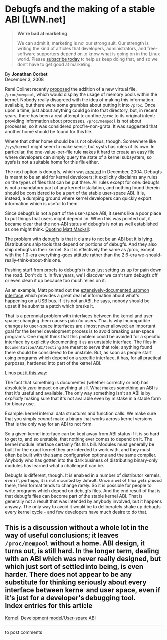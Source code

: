 # Debugfs and the making of a stable ABI [LWN.net]

> **We're bad at marketing**
> 
> We can admit it, marketing is not our strong suit. Our strength is writing the kind of articles that developers, administrators, and free-software supporters depend on to know what is going on in the Linux world. Please [subscribe today](/Promo/nsn-bad/subscribe) to help us keep doing that, and so we don’t have to get good at marketing. 

By **Jonathan Corbet**  
December 3, 2008 

Remi Colinet recently [proposed](/Articles/309299/) the addition of a new virtual file, `/proc/mempool`, which would display the usage of memory pools within the kernel. Nobody really disagreed with the idea of making this information available, but there were some grumbles about putting it into `/proc`. Once upon a time, just about anything could go into that directory, but, in recent years, there has been a real attempt to confine `/proc` to its original intent: providing information about processes. `/proc/mempool` is not about processes, so it was considered procfile-non-grata. It was suggested that another home should be found for this file. 

Where that other home should be is not obvious, though. Somewhere like `/sys/kernel` might seem to make sense, but sysfs has rules of its own. In particular, the one-value-per-file rule makes it hard to create an easy file where developers can simply query the state of a kernel subsystem, so sysfs is not a suitable home for this file either. 

The next option is debugfs, which was [created](http://lwn.net/Articles/115405/) in December, 2004. Debugfs is meant to be an aid for kernel developers; it explicitly disclaims any rules on the types of files that can be put there. All rules except for one: debugfs is not a mandatory part of any kernel installation, and nothing found therein should be considered to be a part of the stable user-space ABI. It is, instead, a dumping ground where kernel developers can quickly export information which is useful to them. 

Since debugfs is not a part of the user-space ABI, it seems like a poor place to put things that users might depend on. When this was pointed out, it became clear that the non-ABI status of debugfs is not as well established as one might think. [Quoting Matt Mackall](/Articles/309301/): 

The problem with debugfs is that it claims to not be an ABI but it is lying. Distributions ship tools that depend on portions of debugfs. And they also ship debugfs in their kernel. So it is effectively the same as /proc, except with the 1.0-era everything-goes attitude rather than the 2.6-era we-should-really-think-about-this one. 

Pushing stuff from procfs to debugfs is thus just setting us up for pain down the road. Don't do it. In five years, we'll discover we can't turn debugfs off or even clean it up because too much relies on it. 

As an example, Matt pointed out the [extensively-documented usbmon interface](/Articles/309302/) which provides a great deal of information about what's happening on a USB bus. If it is not an ABI, he says, nobody should be upset if he submits a patch which breaks it. 

That is a perennial problem with interfaces between the kernel and user space; changing them causes pain for users. That is why incompatible changes to user-space interfaces are almost never allowed; an important goal for the kernel development process is to avoid breaking user-space programs. One might think that this problem could be avoided for a specific interface by explicitly documenting it as an unstable interface. The files in `Documentation/ABI/testing` are meant to serve that role; anything found there should be considered to be unstable. But, as soon as people start using programs which depend on a specific interface, it has, for all practical purposes, hardened into part of the kernel ABI. 

Linus [put it this way](/Articles/309305/): 

The fact that something is documented (whether correctly or not) has absolutely _zero_ impact on anything at all. What makes something an ABI is that it's useful and available. The only way something isn't an ABI is by _explicitly_ making sure that it's not available even by mistake in a stable form for binary use. 

Example: kernel internal data structures and function calls. We make sure that you simply _cannot_ make a binary that works across kernel versions. That is the only way for an ABI to not form. 

So a given kernel interface can be kept away from ABI status if it is so hard to get to, and so unstable, that nothing ever comes to depend on it. The kernel module interface certainly fits this bill. Modules must generally be built for the exact kernel they are intended to work with, and they must often be built with the same configuration options and the same compiler. Anybody who has gotten into the dark business of distributing binary-only modules has learned what a challenge it can be. 

Debugfs is different, though. It is enabled in a number of distributor kernels, even if, perhaps, it is not mounted by default. Once a set of files gets placed there, their format tends to change rarely. So it is possible for people to write programs which depend on debugfs files. And the end result of that is that debugfs files can become part of the stable kernel ABI. That is generally not a result that was intended by anybody involved, but it happens anyway. The only way to avoid it would be to deliberately shake up debugfs every kernel cycle - and few developers have much desire to do that. 

This is a discussion without a whole lot in the way of useful conclusions; it leaves `/proc/mempool` without a home. ABI design, it turns out, is still hard. In the longer term, dealing with an ABI which was never really designed, but which just sort of settled into being, is even harder. There does not appear to be any substitute for thinking seriously about every interface between kernel and user space, even if it's just for a developer's debugging tool.  
Index entries for this article  
---  
[Kernel](/Kernel/Index)| [Development model/User-space ABI](/Kernel/Index#Development_model-User-space_ABI)  
  


* * *

to post comments 
